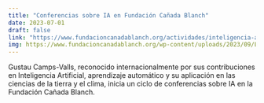 ```yaml
---
title: "Conferencias sobre IA en Fundación Cañada Blanch"
date: 2023-07-01
draft: false
link: "https://www.fundacioncanadablanch.org/actividades/inteligencia-artificial-para-sostenibilidad/"
img: https://www.fundacioncanadablanch.org/wp-content/uploads/2023/09/LA-IA-PARA-LA-SOSTENIBILIDAD-Y-EL-CLIMA-saponiak-C.png
---
```


Gustau Camps-Valls, reconocido internacionalmente por sus contribuciones en Inteligencia Artificial, aprendizaje automático y su aplicación en las ciencias de la tierra y el clima, inicia un ciclo de conferencias sobre IA en la Fundación Cañada Blanch.
